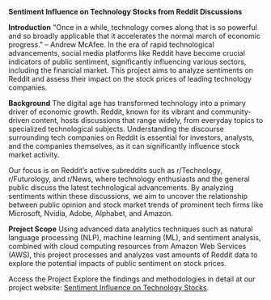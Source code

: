 **Sentiment Influence on Technology Stocks from Reddit Discussions**


**Introduction**
"Once in a while, technology comes along that is so powerful and so broadly applicable that it accelerates the normal march of economic progress." – Andrew McAfee. 
In the era of rapid technological advancements, social media platforms like Reddit have become crucial indicators of public sentiment, significantly influencing various sectors, including the financial market. This project aims to analyze sentiments on Reddit and assess their impact on the stock prices of leading technology companies.

**Background**
The digital age has transformed technology into a primary driver of economic growth. Reddit, known for its vibrant and community-driven content, hosts discussions that range widely, from everyday topics to specialized technological subjects. Understanding the discourse surrounding tech companies on Reddit is essential for investors, analysts, and the companies themselves, as it can significantly influence stock market activity.

Our focus is on Reddit’s active subreddits such as r/Technology, r/Futurology, and r/News, where technology enthusiasts and the general public discuss the latest technological advancements. By analyzing sentiments within these discussions, we aim to uncover the relationship between public opinion and stock market trends of prominent tech firms like Microsoft, Nvidia, Adobe, Alphabet, and Amazon.

**Project Scope**
Using advanced data analytics techniques such as natural language processing (NLP), machine learning (ML), and sentiment analysis, combined with cloud computing resources from Amazon Web Services (AWS), this project processes and analyzes vast amounts of Reddit data to explore the potential impacts of public sentiment on stock prices.


Access the Project
Explore the findings and methodologies in detail at our project website: [Sentiment Influence on Technology Stocks]([url](https://gu-ppol.github.io/spring-2024-reddit-bigdata-project-team-05/)).
